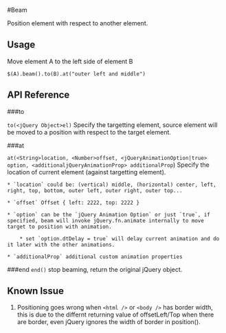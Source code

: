 #Beam

Position element with respect to another element.

## Usage ##

Move element A to the left side of element B

`$(A).beam().to(B).at("outer left and middle")`

## API Reference ##

###to

`to(<jQuery Object>el)` Specify the targetting element, source element will be moved to a position with respect to the target element.

###at

`at(<String>location, <Number>offset, <jQueryAnimationOption|true> option, <additionaljQueryAnimationProp> additionalProp`) Specify the location of current element (against targetting element).

    * `location` could be: (vertical) middle, (horizontal) center, left, right, top, bottom, outer left, outer right, outer top...

    * `offset` Offset { left: 2222, top: 2222 }

    * `option` can be the `jQuery Animation Option` or just `true`, if specified, beam will invoke jQuery.fn.animate internally to move target to position with animation.

        * set `option.dtDelay = true` will delay current animation and do it later with the other animations.

    * `additionalProp` additional custom animation properties

###end
`end()` stop beaming, return the original jQuery object.

## Known Issue ##

1. Positioning goes wrong when `<html />` or `<body />` has border width, this is due to the differnt returning value of offsetLeft/Top when there are border, even jQuery ignores the width of border in position().
